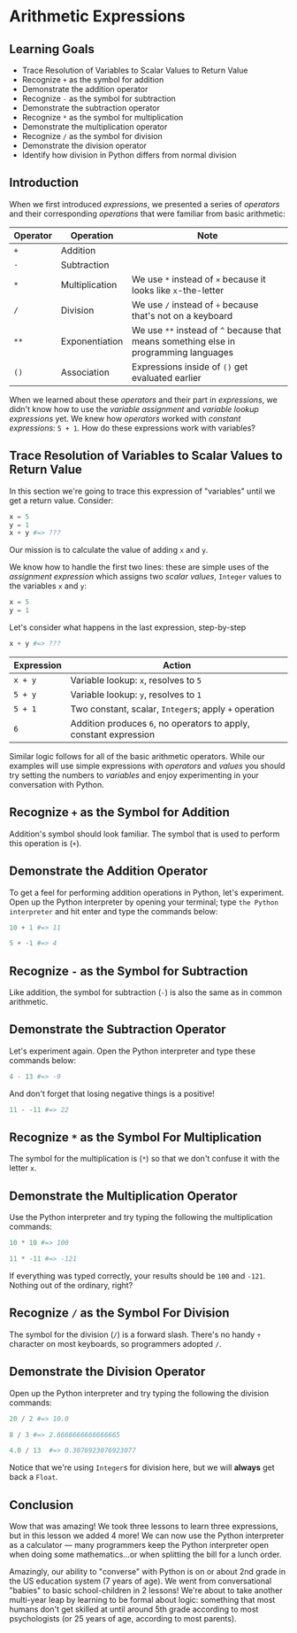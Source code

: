 # Arithmetic Expressions

## Learning Goals

* Trace Resolution of Variables to Scalar Values to Return Value
* Recognize `+` as the symbol for addition
* Demonstrate the addition operator
* Recognize `-` as the symbol for subtraction
* Demonstrate the subtraction operator
* Recognize `*` as the symbol for multiplication
* Demonstrate the multiplication operator
* Recognize `/` as the symbol for division
* Demonstrate the division operator
* Identify how division in Python differs from normal division

## Introduction

When we first introduced _expressions_, we presented a series of _operators_
and their corresponding _operations_ that were familiar from basic arithmetic:

|Operator|Operation|Note|
|--------|---------|----|
| `+` | Addition ||
| `-` | Subtraction ||
| `*` | Multiplication | We use `*` instead of `×` because it looks like `x`-the-letter|
| `/` | Division | We use `/` instead of `÷` because that's not on a keyboard|
| `**` | Exponentiation | We use `**` instead of `^` because that means something else in programming languages|
| `()` | Association | Expressions inside of `()` get evaluated earlier|

When we learned about these _operators_ and their part in _expressions_, we
didn't know how to use the _variable assignment_ and _variable lookup_
_expressions_ yet. We knew how _operators_ worked with _constant expressions_:
`5 + 1`. How do these expressions work with variables?

## Trace Resolution of Variables to Scalar Values to Return Value

In this section we're going to trace this expression of "variables" until we
get a return value. Consider:

```Python
x = 5
y = 1
x + y #=> ???
```

Our mission is to calculate the value of adding `x` and `y`.

We know how to handle the first two lines: these are simple uses of the
_assignment expression_ which assigns two _scalar values_, `Integer` values to
the variables `x` and `y`:

```Python
x = 5
y = 1
```

Let's consider what happens in the last expression, step-by-step


```Python
x + y #=> ???
```

|Expression|Action|
|----------|------|
| `x + y`  | Variable lookup: `x`, resolves to `5`|
| `5 + y`  | Variable lookup: `y`, resolves to `1`|
| `5 + 1`  | Two constant, scalar, `Integer`s; apply `+` operation|
| `6`      | Addition produces `6`, no operators to apply, constant expression|

Similar logic follows for all of the basic arithmetic operators. While our
examples will use simple expressions with _operators_ and _values_ you should
try setting the numbers to _variables_ and enjoy experimenting in your
conversation with Python.

## Recognize `+` as the Symbol for Addition

Addition's symbol should look familiar. The symbol that is used to perform this
operation is (`+`).

## Demonstrate the Addition Operator

To get a feel for performing addition operations in Python, let's experiment. Open
up the Python interpreter by opening your terminal; type `the Python interpreter` and hit enter and type the commands
below:

```Python
10 + 1 #=> 11
```

```Python
5 + -1 #=> 4
```

## Recognize `-` as the Symbol for Subtraction

Like addition, the symbol for subtraction (`-`) is also the same as in common
arithmetic.

## Demonstrate the Subtraction Operator

Let's experiment again. Open the Python interpreter and type these commands below:

```Python
4 - 13 #=> -9
```

And don't forget that losing negative things is a positive!

```Python
11 - -11 #=> 22
```

## Recognize `*` as the Symbol For Multiplication

The symbol for the multiplication is (`*`) so that we don't confuse it with the
letter `x`.

## Demonstrate the Multiplication Operator

Use the Python interpreter and try typing the following the multiplication commands:

```Python
10 * 10 #=> 100
```

```Python
11 * -11 #=> -121
```

If everything was typed correctly, your results should be `100` and `-121`.
Nothing out of the ordinary, right?


## Recognize `/` as the Symbol For Division

The symbol for the division (`/`) is a forward slash. There's no handy `÷`
character on most keyboards, so programmers adopted `/`.

## Demonstrate the Division Operator

Open up the Python interpreter and try typing the following the division commands:

```Python
20 / 2 #=> 10.0
```
```Python
8 / 3 #=> 2.6666666666666665
```

```Python
4.0 / 13  #=> 0.3076923076923077
```

Notice that we're using `Integer`s for division here, but we will **always**
get back a `Float`.

## Conclusion

Wow that was amazing! We took three lessons to learn three expressions, but in
this lesson we added 4 more! We can now use the Python interpreter as a
calculator &mdash; many programmers keep the Python interpreter open when doing
some mathematics...or when splitting the bill for a lunch order.

Amazingly, our ability to "converse" with Python is on or about 2nd grade in the
US education system (7 years of age). We went from conversational "babies" to
basic school-children in 2 lessons! We're about to take another multi-year leap
by learning to be formal about logic: something that most humans don't get
skilled at until around 5th grade according to most psychologists (or 25 years
of age, according to most parents).
